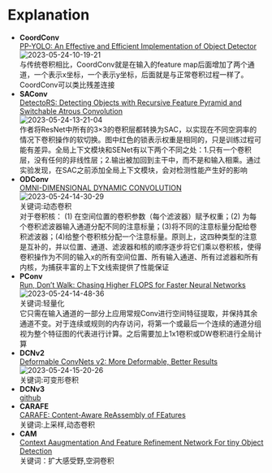 # Explanation  

- **CoordConv**  
    [PP-YOLO: An Effective and Efficient Implementation of Object Detector](https://arxiv.org/pdf/2007.12099.pdf)
    ![2023-05-24-10-19-21](https://cdn.jsdelivr.net/gh/pleb631/ImgManager@main/img/2023-05-24-10-19-21.png)  
    与传统卷积相比，CoordConv就是在输入的feature map后面增加了两个通道，一个表示x坐标，一个表示y坐标，后面就是与正常卷积过程一样了。CoordConv可以类比残差连接  
- **SAConv**  
    [DetectoRS: Detecting Objects with Recursive Feature Pyramid and Switchable Atrous Convolution](https://arxiv.org/pdf/2006.02334.pdf)  
    ![2023-05-24-13-21-04](https://cdn.jsdelivr.net/gh/pleb631/ImgManager@main/img/2023-05-24-13-21-04.png)  
    作者将ResNet中所有的3×3的卷积层都转换为SAC，以实现在不同空洞率的情况下卷积操作的软切换。图中红色的锁表示权重是相同的，只是训练过程可能有差异。全局上下文模块和SENet有以下两个不同之处：1.只有一个卷积层，没有任何的非线性层；2.输出被加回到主干中，而不是和输入相乘。通过实验发现，在SAC之前添加全局上下文模块，会对检测性能产生好的影响  
- **ODConv**  
    [OMNI-DIMENSIONAL DYNAMIC CONVOLUTION](https://openreview.net/pdf?id=DmpCfq6Mg39)  
    ![2023-05-24-14-30-29](https://cdn.jsdelivr.net/gh/pleb631/ImgManager@main/img/2023-05-24-14-30-29.png)  
    关键词:动态卷积  
    对于卷积核： (1) 在空间位置的卷积参数（每个滤波器）赋予权重；(2) 为每个卷积滤波器输入通道分配不同的注意标量；(3)将不同的注意标量分配给卷积滤波器；(4)给整个卷积核分配一个注意标量。原则上，这四种类型的注意是互补的，并以位置、通道、滤波器和核的顺序逐步将它们乘以卷积核，使得卷积操作为不同的输入x的所有空间位置、所有输入通道、所有过滤器和所有内核，为捕获丰富的上下文线索提供了性能保证  
- **PConv**  
    [Run, Don’t Walk: Chasing Higher FLOPS for Faster Neural Networks](https://arxiv.org/pdf/2303.03667.pdf)  
    ![2023-05-24-14-48-36](https://cdn.jsdelivr.net/gh/pleb631/ImgManager@main/img/2023-05-24-14-48-36.png)  
    关键词:轻量化  
    它只需在输入通道的一部分上应用常规Conv进行空间特征提取，并保持其余通道不变。对于连续或规则的内存访问，将第一个或最后一个连续的通道分组视为整个特征图的代表进行计算。之后需要加上1x1卷积或DW卷积进行全局计算  
- **DCNv2**  
    [Deformable ConvNets v2: More Deformable, Better Results](https://arxiv.org/abs/1811.11168)  
    ![2023-05-24-15-20-26](https://cdn.jsdelivr.net/gh/pleb631/ImgManager@main/img/2023-05-24-15-20-26.png)  
    关键词:可变形卷积  
- **DCNv3**  
    [github](https://github.com/OpenGVLab/InternImage)  
- **CARAFE**  
    [CARAFE: Content-Aware ReAssembly of FEatures](https://arxiv.org/abs/1905.02188)  
    关键词:上采样,动态卷积  
- **CAM**  
    [Context Aaugmentation And Feature Refinement Network For tiny Object Detection](https://openreview.net/pdf?id=q2ZaVU6bEsT)  
    关键词：扩大感受野,空洞卷积  
